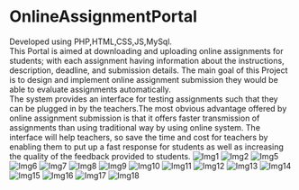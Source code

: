 # OnlineAssignmentPortal


Developed using PHP,HTML,CSS,JS,MySql.<br>
This Portal is aimed at downloading and uploading online assignments for
students; with each assignment having information about the instructions, description,
deadline, and submission details. The main goal of this Project is to design and
implement online assignment submission they would be able to evaluate assignments
automatically.<br>
The system provides an interface for testing assignments such that they
can be plugged in by the teachers.The most obvious advantage offered by online
assignment submission is that it offers faster transmission of assignments than using
traditional way by using online system.
The interface will help teachers, so save the time and cost for teachers by
enabling them to put up a fast response for students as well as increasing the quality
of the feedback provided to students.
![Img1](/Screenshots/1.JPG)
![Img2](/Screenshots/2.JPG)
![Img5](/Screenshots/5.JPG)
![Img6](/Screenshots/6.JPG)
![Img7](/Screenshots/7.JPG)
![Img8](/Screenshots/8.JPG)
![Img9](/Screenshots/9.JPG)
![Img10](/Screenshots/10.JPG)
![Img11](/Screenshots/11.JPG)
![Img12](/Screenshots/12.JPG)
![Img13](/Screenshots/13.JPG)
![Img14](/Screenshots/14.JPG)
![Img15](/Screenshots/15.JPG)
![Img16](/Screenshots/16.JPG)
![Img17](/Screenshots/17.JPG)
![Img18](/Screenshots/18.JPG)

